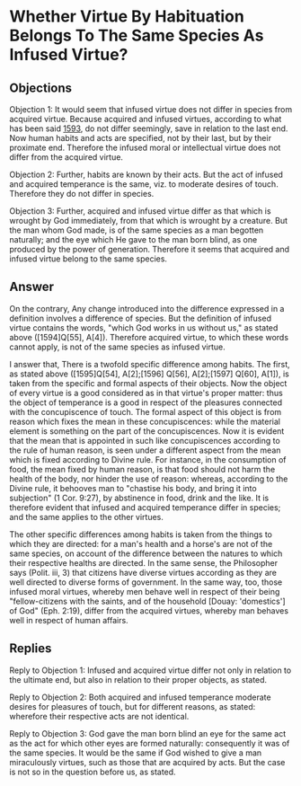 # Whether Virtue By Habituation Belongs To The Same Species As Infused Virtue?

## Objections

Objection 1: It would seem that infused virtue does not differ in species from acquired virtue. Because acquired and infused virtues, according to what has been said [1593](A[3]), do not differ seemingly, save in relation to the last end. Now human habits and acts are specified, not by their last, but by their proximate end. Therefore the infused moral or intellectual virtue does not differ from the acquired virtue.

Objection 2: Further, habits are known by their acts. But the act of infused and acquired temperance is the same, viz. to moderate desires of touch. Therefore they do not differ in species.

Objection 3: Further, acquired and infused virtue differ as that which is wrought by God immediately, from that which is wrought by a creature. But the man whom God made, is of the same species as a man begotten naturally; and the eye which He gave to the man born blind, as one produced by the power of generation. Therefore it seems that acquired and infused virtue belong to the same species.

## Answer

On the contrary, Any change introduced into the difference expressed in a definition involves a difference of species. But the definition of infused virtue contains the words, "which God works in us without us," as stated above ([1594]Q[55], A[4]). Therefore acquired virtue, to which these words cannot apply, is not of the same species as infused virtue.

I answer that, There is a twofold specific difference among habits. The first, as stated above ([1595]Q[54], A[2];[1596] Q[56], A[2];[1597] Q[60], A[1]), is taken from the specific and formal aspects of their objects. Now the object of every virtue is a good considered as in that virtue's proper matter: thus the object of temperance is a good in respect of the pleasures connected with the concupiscence of touch. The formal aspect of this object is from reason which fixes the mean in these concupiscences: while the material element is something on the part of the concupiscences. Now it is evident that the mean that is appointed in such like concupiscences according to the rule of human reason, is seen under a different aspect from the mean which is fixed according to Divine rule. For instance, in the consumption of food, the mean fixed by human reason, is that food should not harm the health of the body, nor hinder the use of reason: whereas, according to the Divine rule, it behooves man to "chastise his body, and bring it into subjection" (1 Cor. 9:27), by abstinence in food, drink and the like. It is therefore evident that infused and acquired temperance differ in species; and the same applies to the other virtues.

The other specific differences among habits is taken from the things to which they are directed: for a man's health and a horse's are not of the same species, on account of the difference between the natures to which their respective healths are directed. In the same sense, the Philosopher says (Polit. iii, 3) that citizens have diverse virtues according as they are well directed to diverse forms of government. In the same way, too, those infused moral virtues, whereby men behave well in respect of their being "fellow-citizens with the saints, and of the household [Douay: 'domestics'] of God" (Eph. 2:19), differ from the acquired virtues, whereby man behaves well in respect of human affairs.

## Replies

Reply to Objection 1: Infused and acquired virtue differ not only in relation to the ultimate end, but also in relation to their proper objects, as stated.

Reply to Objection 2: Both acquired and infused temperance moderate desires for pleasures of touch, but for different reasons, as stated: wherefore their respective acts are not identical.

Reply to Objection 3: God gave the man born blind an eye for the same act as the act for which other eyes are formed naturally: consequently it was of the same species. It would be the same if God wished to give a man miraculously virtues, such as those that are acquired by acts. But the case is not so in the question before us, as stated.